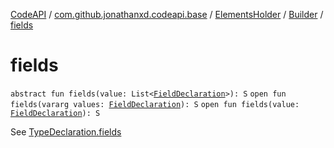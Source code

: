 [CodeAPI](../../../index.md) / [com.github.jonathanxd.codeapi.base](../../index.md) / [ElementsHolder](../index.md) / [Builder](index.md) / [fields](.)

# fields

`abstract fun fields(value: List<`[`FieldDeclaration`](../../-field-declaration/index.md)`>): S`
`open fun fields(vararg values: `[`FieldDeclaration`](../../-field-declaration/index.md)`): S`
`open fun fields(value: `[`FieldDeclaration`](../../-field-declaration/index.md)`): S`

See [TypeDeclaration.fields](../fields.md)

